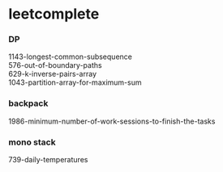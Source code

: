 # leetcomplete

### DP
1143-longest-common-subsequence  
576-out-of-boundary-paths  
629-k-inverse-pairs-array  
1043-partition-array-for-maximum-sum  


### backpack
1986-minimum-number-of-work-sessions-to-finish-the-tasks

### mono stack
739-daily-temperatures  
